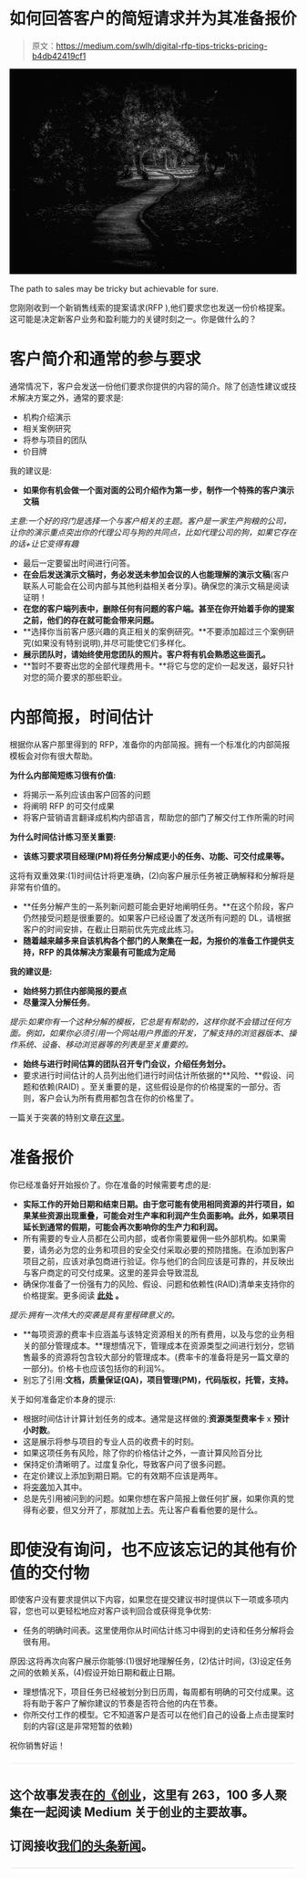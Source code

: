 # 如何回答客户的简短请求并为其准备报价

> 原文：<https://medium.com/swlh/digital-rfp-tips-tricks-pricing-b4db42419cf1>

![](img/f9536f13f504e34afbd65ca1dbc3407b.png)

The path to sales may be tricky but achievable for sure.

您刚刚收到一个新销售线索的提案请求(RFP ),他们要求您也发送一份价格提案。这可能是决定新客户业务和盈利能力的关键时刻之一。你是做什么的？

# **客户简介和通常的参与要求**

通常情况下，客户会发送一份他们要求你提供的内容的简介。除了创造性建议或技术解决方案之外，通常的要求是:

*   机构介绍演示
*   相关案例研究
*   将参与项目的团队
*   价目牌

我的建议是:

*   **如果你有机会做一个面对面的公司介绍作为第一步，制作一个特殊的客户演示文稿**

*主意:一个好的窍门是选择一个与客户相关的主题。客户是一家生产狗粮的公司，让你的演示重点突出你的代理公司与狗的共同点，比如代理公司的狗，如果它存在的话+让它变得有趣*

*   最后一定要留出时间进行问答。
*   **在会后发送演示文稿时，务必发送未参加会议的人也能理解的演示文稿**(客户联系人可能会在公司内部与其他利益相关者分享)。确保您的演示文稿是阅读证明！
*   **在您的客户端列表中，删除任何有问题的客户端。甚至在你开始着手你的提案之前，他们的存在就可能会带来问题。**
*   **选择你当前客户感兴趣的真正相关的案例研究。**不要添加超过三个案例研究(如果没有特别说明),并尽可能使它们多样化。
*   **展示团队时，请始终使用您团队的照片。客户将有机会熟悉这些面孔。**
*   **暂时不要寄出您的全部代理费用卡。**将它与您的定价一起发送，最好只针对您的简介要求的那些职业。

# **内部简报，时间估计**

根据你从客户那里得到的 RFP，准备你的内部简报。拥有一个标准化的内部简报模板会对你有很大帮助。

**为什么内部简短练习很有价值:**

*   将揭示一系列应该由客户回答的问题
*   将阐明 RFP 的可交付成果
*   将客户营销语言翻译成机构内部语言，帮助您的部门了解交付工作所需的时间

**为什么时间估计练习至关重要:**

*   **该练习要求项目经理(PM)将任务分解成更小的任务、功能、可交付成果等。**

这将有双重效果:(1)时间估计将更准确，(2)向客户展示任务被正确解释和分解将是非常有价值的。

*   **任务分解产生的一系列新问题可能会更好地阐明任务。**在这个阶段，客户仍然接受问题是很重要的。如果客户已经设置了发送所有问题的 DL，请根据客户的时间安排，在截止日期前优先完成此练习。
*   **随着越来越多来自该机构各个部门的人聚集在一起，为报价的准备工作提供支持，RFP 的具体解决方案最有可能成为定局**

**我的建议是:**

*   **始终努力抓住内部简报的要点**
*   **尽量深入分解任务**。

*提示:如果你有一个这种分解的模板，它总是有帮助的，这样你就不会错过任何方面。例如，如果你必须引用一个网站用户界面的开发，了解支持的浏览器版本、操作系统、设备、移动浏览器等的列表是至关重要的。*

*   **始终与进行时间估算的团队召开专门会议，介绍任务划分。**
*   要求进行时间估计的人员列出他们进行时间估计所依据的**风险、**假设、问题和依赖(RAID) 。至关重要的是，这些假设是你的价格提案的一部分。否则，客户会认为所有费用都包含在你的价格里了。

一篇关于突袭的特别文章[在这里](/verticals-horizontals/why-a-good-raid-analysis-in-milestone-to-any-project-planning-7e771a84bde2)。

# 准备报价

你已经准备好开始报价了。你在准备的时候需要考虑的是:

*   **实际工作的开始日期和结束日期。由于您可能有使用相同资源的并行项目，如果某些资源出现重叠，可能会对生产率和利润产生负面影响。此外，如果项目延长到通常的假期，可能会再次影响你的生产力和利润。**
*   所有需要的专业人员都在公司内部，或者你需要雇佣一些外部机构。如果需要，请务必为您的业务和项目的安全交付采取必要的预防措施。在添加到客户项目之前，应该对承包商进行验证。你与他们的合同应该是可靠的，并反映出与客户商定的可交付成果。这里的差异会导致混乱
*   确保你准备了一份强有力的风险、假设、问题和依赖性(RAID)清单来支持你的价格提案。更多阅读 [**此处**](/verticals-horizontals/why-a-good-raid-analysis-in-milestone-to-any-project-planning-7e771a84bde2) **。**

*提示:拥有一次伟大的突袭是具有里程碑意义的。*

*   **每项资源的费率卡应涵盖与该特定资源相关的所有费用，以及与您的业务相关的部分管理成本。**理想情况下，管理成本在资源类型之间进行划分，您销售最多的资源将包含较大部分的管理成本。(费率卡的准备将是另一篇文章的一部分)。价格卡也应该包括你的利润%。
*   别忘了引用:**文档，质量保证(QA)，项目管理(PM)，代码版权，托管，支持。**

关于如何准备定价本身的提示:

*   根据时间估计计算计划任务的成本。通常是这样做的:**资源类型费率卡** x **预计小时数**。
*   这是展示将参与项目的专业人员的收费卡的时刻。
*   如果这项任务有风险，除了你的价格估计之外，一直计算风险百分比
*   保持定价清晰明了。过度复杂化，导致客户问了很多问题。
*   在定价建议上添加到期日期。它的有效期不应该是两年。
*   将[突袭](/verticals-horizontals/why-a-good-raid-analysis-in-milestone-to-any-project-planning-7e771a84bde2)加入其中。
*   总是先引用被问到的问题。如果你想在客户简报上做任何扩展，如果你真的觉得有必要，但又分开了，那就加上去。先让客户看看他要的是什么。

# 即使没有询问，也不应该忘记的其他有价值的交付物

即使客户没有要求提供以下内容，如果您在提交建议书时提供以下一项或多项内容，您也可以更轻松地应对客户谈判回合或获得竞争优势:

*   任务的明确时间表。这里使用你从时间估计练习中得到的史诗和任务分解将会很有用。

原因:这将再次向客户展示你能够:(1)很好地理解任务，(2)估计时间，(3)设定任务之间的依赖关系，(4)假设开始日期和截止日期。

*   理想情况下，项目任务已经被划分到日历周，每周都有明确的可交付成果。这将有助于客户了解你建议的节奏是否符合他的内在节奏。
*   你所交付工作的模型。它不知道客户是否可以在他们自己的设备上点击提案时刻的内容(这是非常短暂的依赖)

祝你销售好运！

![](img/731acf26f5d44fdc58d99a6388fe935d.png)

## 这个故事发表在[的《创业](https://medium.com/swlh)，这里有 263，100 多人聚集在一起阅读 Medium 关于创业的主要故事。

## 订阅接收[我们的头条新闻](http://growthsupply.com/the-startup-newsletter/)。

![](img/731acf26f5d44fdc58d99a6388fe935d.png)